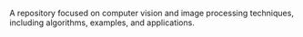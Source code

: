 A repository focused on computer vision and image processing techniques, including algorithms, examples, and applications.